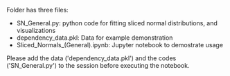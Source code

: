Folder has three files:

  - SN_General.py: python code for fitting sliced normal distributions, and visualizations
  - dependency_data.pkl: Data for example demonstration
  - Sliced_Normals_(General).ipynb: Jupyter notebook to demostrate usage

Please add the data ('dependency_data.pkl') and the codes ('SN_General.py') to the session before executing the notebook.


